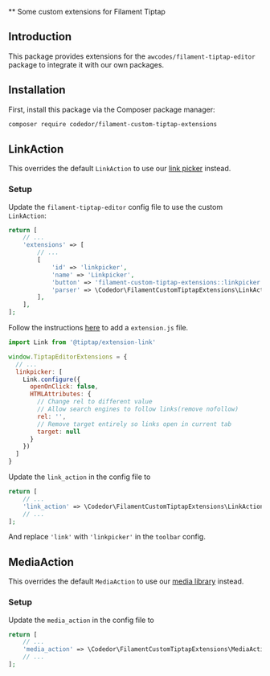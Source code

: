 ** Some custom extensions for Filament Tiptap

## Introduction

This package provides extensions for the `awcodes/filament-tiptap-editor` package to integrate it with our own packages.

## Installation

First, install this package via the Composer package manager:

```bash
composer require codedor/filament-custom-tiptap-extensions
```

## LinkAction

This overrides the default `LinkAction` to use our [link picker](https://github.com/codedor/filament-link-picker) instead.

### Setup

Update the `filament-tiptap-editor` config file to use the custom `LinkAction`:

```php
return [
    // ...
    'extensions' => [
        // ...
        [
            'id' => 'linkpicker',
            'name' => 'Linkpicker',
            'button' => 'filament-custom-tiptap-extensions::linkpicker',
            'parser' => \Codedor\FilamentCustomTiptapExtensions\LinkAction\Linkpicker::class,
        ],
    ],
];
```

Follow the instructions [here](https://github.com/awcodes/filament-tiptap-editor#custom-extensions) to add a `extension.js` file.

```js
import Link from '@tiptap/extension-link'

window.TiptapEditorExtensions = {
  // ...
  linkpicker: [
    Link.configure({
      openOnClick: false,
      HTMLAttributes: {
        // Change rel to different value
        // Allow search engines to follow links(remove nofollow)
        rel: '',
        // Remove target entirely so links open in current tab
        target: null
      }
    })
  ]
}
```

Update the `link_action` in the config file to 
```php
return [
    // ...
    'link_action' => \Codedor\FilamentCustomTiptapExtensions\LinkAction\LinkAction::class,
    // ...
];
```

And replace `'link'` with `'linkpicker'` in the `toolbar` config.

## MediaAction

This overrides the default `MediaAction` to use our [media library](https://github.com/codedor/filament-media-library) instead.

### Setup

Update the `media_action` in the config file to
```php
return [
    // ...
    'media_action' => \Codedor\FilamentCustomTiptapExtensions\MediaAction\MediaAction::class,
    // ...
];
```
